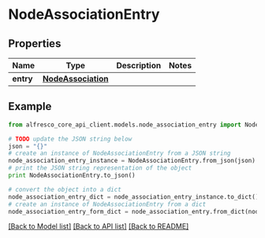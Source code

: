 # NodeAssociationEntry


## Properties
Name | Type | Description | Notes
------------ | ------------- | ------------- | -------------
**entry** | [**NodeAssociation**](NodeAssociation.md) |  | 

## Example

```python
from alfresco_core_api_client.models.node_association_entry import NodeAssociationEntry

# TODO update the JSON string below
json = "{}"
# create an instance of NodeAssociationEntry from a JSON string
node_association_entry_instance = NodeAssociationEntry.from_json(json)
# print the JSON string representation of the object
print NodeAssociationEntry.to_json()

# convert the object into a dict
node_association_entry_dict = node_association_entry_instance.to_dict()
# create an instance of NodeAssociationEntry from a dict
node_association_entry_form_dict = node_association_entry.from_dict(node_association_entry_dict)
```
[[Back to Model list]](../README.md#documentation-for-models) [[Back to API list]](../README.md#documentation-for-api-endpoints) [[Back to README]](../README.md)


